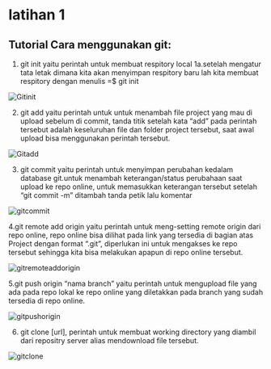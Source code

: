 # latihan 1
## Tutorial Cara menggunakan git:
1. git init yaitu perintah untuk membuat respitory local
  1a.setelah mengatur tata letak dimana kita akan menyimpan respitory baru lah kita membuat respitory dengan menulis =$ git init

![Gitinit](C:/Users/user/Desktop/New%20folder/Capture1.PNG)

2. git add yaitu perintah untuk untuk menambah file project yang mau di upload sebelum di commit, tanda titik setelah kata “add” pada perintah tersebut adalah keseluruhan file dan folder project tersebut, saat awal upload bisa menggunakan perintah tersebut.

![Gitadd](C:/Users/user/Desktop/New%20folder/Capture3.PNG)

3. git commit yaitu perintah untuk menyimpan perubahan kedalam database git.untuk menambah keterangan/status perubahaan saat upload ke repo online, untuk memasukkan keterangan tersebut setelah “git commit -m” ditambah tanda petik lalu komentar

![gitcommit](C:/Users/user/Desktop/New%20folder/Capture4.PNG)

4.git remote add origin yaitu perintah untuk meng-setting remote origin dari repo online, repo online bisa dilihat pada link yang tersedia di bagian atas Project dengan format “.git”, diperlukan ini untuk mengakses ke repo tersebut sehingga kita bisa melakukan apapun di repo online tersebut.

![gitremoteaddorigin](C:/Users/user/Desktop/New%20folder/Capture6.PNG)

5.git push origin “nama branch” yaitu perintah untuk mengupload file yang ada pada repo lokal ke repo online yang diletakkan pada branch yang sudah tersedia di repo online.

![gitpushorigin](C:/Users/user/Desktop/New%20folder/Capture7.PNG)

6. git clone [url], perintah untuk membuat working directory yang diambil dari repositry server alias mendownload file tersebut.

![gitclone](C:/Users/user/Desktop/New%20folder/Capture8.PNG)

